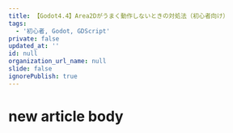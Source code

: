 ```yaml
---
title: 【Godot4.4】Area2Dがうまく動作しないときの対処法（初心者向け）
tags:
  - '初心者, Godot, GDScript'
private: false
updated_at: ''
id: null
organization_url_name: null
slide: false
ignorePublish: true
---
```

# new article body
